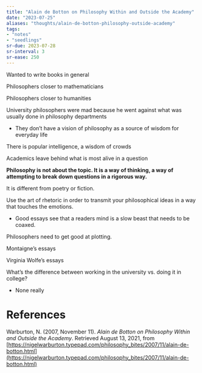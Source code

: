 ```yaml
---
title: "Alain de Botton on Philosophy Within and Outside the Academy"
date: "2023-07-25"
aliases: "thoughts/alain-de-botton-philosophy-outside-academy"
tags:
- "notes"
- "seedlings"
sr-due: 2023-07-28
sr-interval: 3
sr-ease: 250
---
```


Wanted to write books in general

Philosophers closer to mathematicians

Philosophers closer to humanities

University philosophers were mad because he went against what was usually done in philosophy departments

- They don’t have a vision of philosophy as a source of wisdom for everyday life

There is popular intelligence, a wisdom of crowds

Academics leave behind what is most alive in a question

**Philosophy is not about the topic. It is a way of thinking, a way of attempting to break down questions in a rigorous way.**

It is different from poetry or fiction.

Use the art of rhetoric in order to transmit your philosophical ideas in a way that touches the emotions.

- Good essays see that a readers mind is a slow beast that needs to be coaxed.

Philosophers need to get good at plotting.

Montaigne’s essays

Virginia Wolfe’s essays

What’s the difference between working in the university vs. doing it in college?

- None really

# References

Warburton, N. (2007, November 11). _Alain de Botton on Philosophy Within and Outside the Academy_. Retrieved August 13, 2021, from [https://nigelwarburton.typepad.com/philosophy_bites/2007/11/alain-de-botton.html](https://nigelwarburton.typepad.com/philosophy_bites/2007/11/alain-de-botton.html)